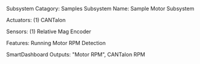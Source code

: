 Subsystem Catagory: Samples
Subsystem Name: Sample Motor Subsystem

Actuators:
(1) CANTalon

Sensors:
(1) Relative Mag Encoder

Features:
Running Motor
RPM Detection

SmartDashboard Outputs:
"Motor RPM", CANTalon RPM
